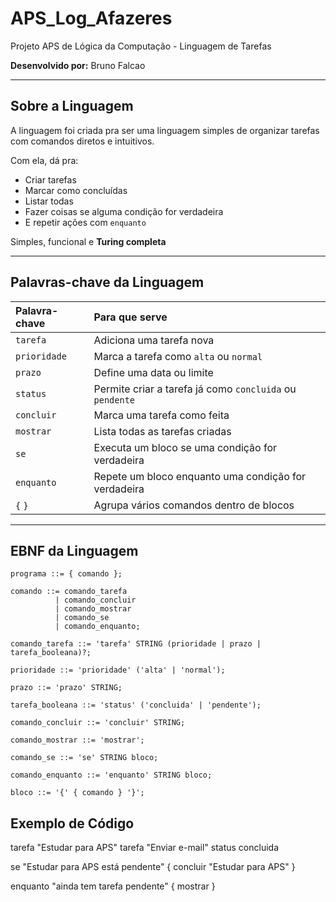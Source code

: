 # APS_Log_Afazeres
Projeto APS de Lógica da Computação - Linguagem de Tarefas

**Desenvolvido por:** Bruno Falcao

---

## Sobre a Linguagem

A linguagem foi criada pra ser uma linguagem simples de organizar tarefas com comandos diretos e intuitivos.

Com ela, dá pra:
- Criar tarefas
- Marcar como concluídas
- Listar todas
- Fazer coisas se alguma condição for verdadeira
- E repetir ações com `enquanto`

Simples, funcional e **Turing completa**

---

## Palavras-chave da Linguagem

| Palavra-chave | Para que serve |
|:---|:---|
| `tarefa` | Adiciona uma tarefa nova |
| `prioridade` | Marca a tarefa como `alta` ou `normal` |
| `prazo` | Define uma data ou limite |
| `status` | Permite criar a tarefa já como `concluida` ou `pendente` |
| `concluir` | Marca uma tarefa como feita |
| `mostrar` | Lista todas as tarefas criadas |
| `se` | Executa um bloco se uma condição for verdadeira |
| `enquanto` | Repete um bloco enquanto uma condição for verdadeira |
| `{` `}` | Agrupa vários comandos dentro de blocos |

---

## EBNF da Linguagem

```ebnf
programa ::= { comando };

comando ::= comando_tarefa
          | comando_concluir
          | comando_mostrar
          | comando_se
          | comando_enquanto;

comando_tarefa ::= 'tarefa' STRING (prioridade | prazo | tarefa_booleana)?;

prioridade ::= 'prioridade' ('alta' | 'normal');

prazo ::= 'prazo' STRING;

tarefa_booleana ::= 'status' ('concluida' | 'pendente');

comando_concluir ::= 'concluir' STRING;

comando_mostrar ::= 'mostrar';

comando_se ::= 'se' STRING bloco;

comando_enquanto ::= 'enquanto' STRING bloco;

bloco ::= '{' { comando } '}';
```

## Exemplo de Código

tarefa "Estudar para APS"
tarefa "Enviar e-mail" status concluida

se "Estudar para APS está pendente" {
  concluir "Estudar para APS"
}

enquanto "ainda tem tarefa pendente" {
  mostrar
}



